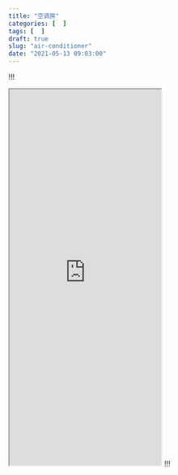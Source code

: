 ```yaml
---
title: "空调房"
categories: [  ]
tags: [  ]
draft: true
slug: "air-conditioner"
date: "2021-05-13 09:03:00"
---
```


!!!
<iframe height="740" src="https://ac.yunyoujun.cn"></iframe>
!!!
